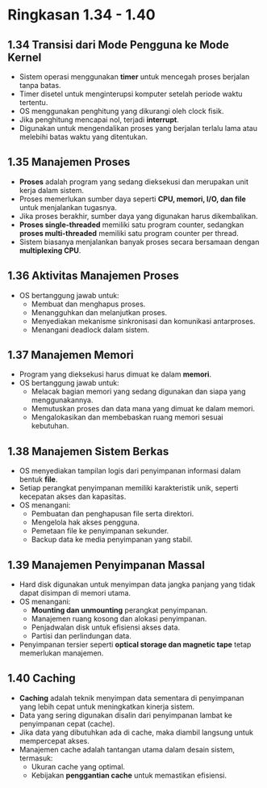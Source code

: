 # Ringkasan 1.34 - 1.40

## **1.34 Transisi dari Mode Pengguna ke Mode Kernel**
- Sistem operasi menggunakan **timer** untuk mencegah proses berjalan tanpa batas.
- Timer disetel untuk menginterupsi komputer setelah periode waktu tertentu.
- OS menggunakan penghitung yang dikurangi oleh clock fisik.
- Jika penghitung mencapai nol, terjadi **interrupt**.
- Digunakan untuk mengendalikan proses yang berjalan terlalu lama atau melebihi batas waktu yang ditentukan.

## **1.35 Manajemen Proses**
- **Proses** adalah program yang sedang dieksekusi dan merupakan unit kerja dalam sistem.
- Proses memerlukan sumber daya seperti **CPU, memori, I/O, dan file** untuk menjalankan tugasnya.
- Jika proses berakhir, sumber daya yang digunakan harus dikembalikan.
- **Proses single-threaded** memiliki satu program counter, sedangkan **proses multi-threaded** memiliki satu program counter per thread.
- Sistem biasanya menjalankan banyak proses secara bersamaan dengan **multiplexing CPU**.

## **1.36 Aktivitas Manajemen Proses**
- OS bertanggung jawab untuk:
  - Membuat dan menghapus proses.
  - Menangguhkan dan melanjutkan proses.
  - Menyediakan mekanisme sinkronisasi dan komunikasi antarproses.
  - Menangani deadlock dalam sistem.

## **1.37 Manajemen Memori**
- Program yang dieksekusi harus dimuat ke dalam **memori**.
- OS bertanggung jawab untuk:
  - Melacak bagian memori yang sedang digunakan dan siapa yang menggunakannya.
  - Memutuskan proses dan data mana yang dimuat ke dalam memori.
  - Mengalokasikan dan membebaskan ruang memori sesuai kebutuhan.

## **1.38 Manajemen Sistem Berkas**
- OS menyediakan tampilan logis dari penyimpanan informasi dalam bentuk **file**.
- Setiap perangkat penyimpanan memiliki karakteristik unik, seperti kecepatan akses dan kapasitas.
- OS menangani:
  - Pembuatan dan penghapusan file serta direktori.
  - Mengelola hak akses pengguna.
  - Pemetaan file ke penyimpanan sekunder.
  - Backup data ke media penyimpanan yang stabil.

## **1.39 Manajemen Penyimpanan Massal**
- Hard disk digunakan untuk menyimpan data jangka panjang yang tidak dapat disimpan di memori utama.
- OS menangani:
  - **Mounting dan unmounting** perangkat penyimpanan.
  - Manajemen ruang kosong dan alokasi penyimpanan.
  - Penjadwalan disk untuk efisiensi akses data.
  - Partisi dan perlindungan data.
- Penyimpanan tersier seperti **optical storage dan magnetic tape** tetap memerlukan manajemen.

## **1.40 Caching**
- **Caching** adalah teknik menyimpan data sementara di penyimpanan yang lebih cepat untuk meningkatkan kinerja sistem.
- Data yang sering digunakan disalin dari penyimpanan lambat ke penyimpanan cepat (cache).
- Jika data yang dibutuhkan ada di cache, maka diambil langsung untuk mempercepat akses.
- Manajemen cache adalah tantangan utama dalam desain sistem, termasuk:
  - Ukuran cache yang optimal.
  - Kebijakan **penggantian cache** untuk memastikan efisiensi.
